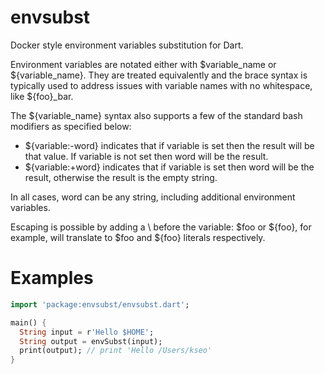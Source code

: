 # envsubst

Docker style environment variables substitution for Dart.

Environment variables are notated either with $variable_name or
${variable_name}. They are treated equivalently and the brace syntax is
typically used to address issues with variable names with no whitespace,
like ${foo}_bar.

The ${variable_name} syntax also supports a few of the standard bash
modifiers as specified below:

* ${variable:-word} indicates that if variable is set then the result will
  be that value. If variable is not set then word will be the result.
* ${variable:+word} indicates that if variable is set then word will be the
  result, otherwise the result is the empty string.

In all cases, word can be any string, including additional environment
variables.

Escaping is possible by adding a \ before the variable: \$foo or \${foo},
for example, will translate to $foo and ${foo} literals respectively.

# Examples

```dart
import 'package:envsubst/envsubst.dart';

main() {
  String input = r'Hello $HOME';
  String output = envSubst(input);
  print(output); // print 'Hello /Users/kseo'
}
```

